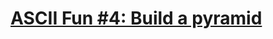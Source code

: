 # [ASCII Fun #4: Build a pyramid](http://www.codewars.com/kata/ascii-fun-number-4-build-a-pyramid/)
